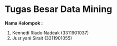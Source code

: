 # Tugas Besar Data Mining

<b>Nama Kelompok : </b>
<ol>
  <li>Kennedi Riado Nadeak (3311901037)</li>
  <li>Jusriyani Sirait (3311901055)</li>
</ol>
  
